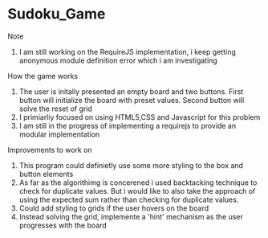 # Sudoku_Game

Note
1. I am still working on the RequireJS implementation, i keep getting anonymous module definition error which i am investigating 

How the game works
1. The user is initally presented an empty board and two buttons. First button will initialize the board with preset values.
Second button will solve the reset of grid 
2. I primiarliy focused on using HTML5,CSS and Javascript for this problem
3. I am still in the progress of implementing a requirejs to provide an modular implementation

Improvements to work on
1. This program could definietly use some more styling to the box and button elements
2. As far as the algorithimg is concerened i used backtacking technique to check for duplicate values. But i would like to also take the 
approach of using the expected sum rather than checking for duplicate values.
3. Could add styling to grids if the user hovers on the board
4. Instead solving the grid, implemente a 'hint' mechanism as the user progresses with the board
